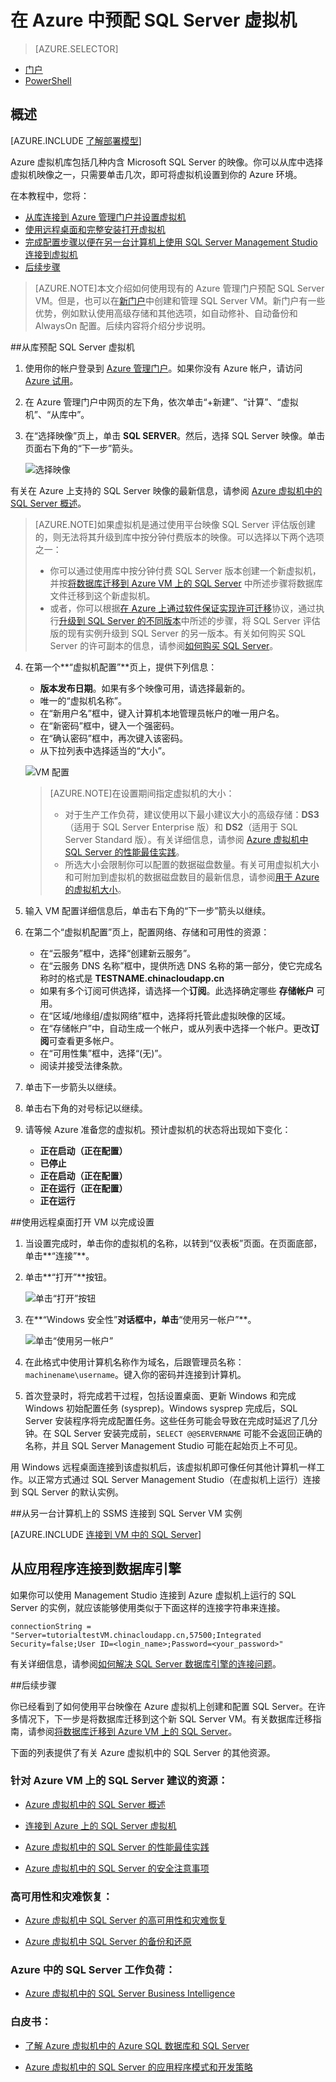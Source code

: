 <properties 
	pageTitle="预配 SQL Server 虚拟机 | Microsoft Azure" 
	description="本教程教你如何在 Azure 上创建和配置 SQL Server VM。" 
	services="virtual-machines" 
	documentationCenter="" 
	authors="rothja" 
	manager="jeffreyg" 
	editor="monicar"
	tags="azure-service-management"
	/>

<tags 
	ms.service="virtual-machines" 
	ms.date="08/26/2015" 
	wacn.date="12/31/2015"/>

# 在 Azure 中预配 SQL Server 虚拟机

> [AZURE.SELECTOR]
- [门户](/documentation/articles/virtual-machines-provision-sql-server)
- [PowerShell](/documentation/articles/virtual-machines-sql-server-create-vm-with-powershell)

## 概述

[AZURE.INCLUDE [了解部署模型](../includes/learn-about-deployment-models-classic-include.md)]

Azure 虚拟机库包括几种内含 Microsoft SQL Server 的映像。你可以从库中选择虚拟机映像之一，只需要单击几次，即可将虚拟机设置到你的 Azure 环境。

在本教程中，您将：

* [从库连接到 Azure 管理门户并设置虚拟机](#Provision)
* [使用远程桌面和完整安装打开虚拟机](#RemoteDesktop)
* [完成配置步骤以便在另一台计算机上使用 SQL Server Management Studio 连接到虚拟机](#SSMS)
* [后续步骤](#Optional)

>[AZURE.NOTE]本文介绍如何使用现有的 Azure 管理门户预配 SQL Server VM。但是，也可以在[新门户](https://manage.windowsazure.cn)中创建和管理 SQL Server VM。新门户有一些优势，例如默认使用高级存储和其他选项，如自动修补、自动备份和 AlwaysOn 配置。后续内容将介绍分步说明。

##<a id="Provision">从库预配 SQL Server 虚拟机</a>

1. 使用你的帐户登录到 [Azure 管理门户](http://manage.windowsazure.cn)。如果你没有 Azure 帐户，请访问 [Azure 试用](/pricing/1rmb-trial/)。

2. 在 Azure 管理门户中网页的左下角，依次单击“+新建”、“计算”、“虚拟机”、“从库中”。

3. 在“选择映像”页上，单击 **SQL SERVER**。然后，选择 SQL Server 映像。单击页面右下角的“下一步”箭头。

	![选择映像](./media/virtual-machines-provision-sql-server/choose-sql-vm.png)

有关在 Azure 上支持的 SQL Server 映像的最新信息，请参阅 [Azure 虚拟机中的 SQL Server 概述](/documentation/articles/virtual-machines-sql-server-infrastructure-services)。

>[AZURE.NOTE]如果虚拟机是通过使用平台映像 SQL Server 评估版创建的，则无法将其升级到库中按分钟付费版本的映像。可以选择以下两个选项之一：
>
> - 你可以通过使用库中按分钟付费 SQL Server 版本创建一个新虚拟机，并按[将数据库迁移到 Azure VM 上的 SQL Server](/documentation/articles/virtual-machines-migrate-onpremises-database) 中所述步骤将数据库文件迁移到这个新虚拟机。
> - 或者，你可以根据[在 Azure 上通过软件保证实现许可迁移](/pricing/license-mobility/)协议，通过执行[升级到 SQL Server 的不同版本](https://msdn.microsoft.com/zh-cn/library/cc707783.aspx)中所述的步骤，将 SQL Server 评估版的现有实例升级到 SQL Server 的另一版本。有关如何购买 SQL Server 的许可副本的信息，请参阅[如何购买 SQL Server](http://www.microsoft.com/sqlserver/get-sql-server/how-to-buy.aspx)。

4. 在第一个**“虚拟机配置”**页上，提供下列信息：
	- **版本发布日期**。如果有多个映像可用，请选择最新的。
	- 唯一的“虚拟机名称”。
	- 在“新用户名”框中，键入计算机本地管理员帐户的唯一用户名。
	- 在“新密码”框中，键入一个强密码。 
	- 在“确认密码”框中，再次键入该密码。
	- 从下拉列表中选择适当的“大小”。 

	![VM 配置](./media/virtual-machines-provision-sql-server/4VM-Config.png)

	>[AZURE.NOTE]在设置期间指定虚拟机的大小：
 	>
	> - 对于生产工作负荷，建议使用以下最小建议大小的高级存储：**DS3**（适用于 SQL Server Enterprise 版）和 **DS2**（适用于 SQL Server Standard 版）。有关详细信息，请参阅 [Azure 虚拟机中 SQL Server 的性能最佳实践](/documentation/articles/virtual-machines-sql-server-performance-best-practices)。
	> - 所选大小会限制你可以配置的数据磁盘数量。有关可用虚拟机大小和可附加到虚拟机的数据磁盘数目的最新信息，请参阅[用于 Azure 的虚拟机大小](/documentation/articles/virtual-machines-size-specs)。

5. 输入 VM 配置详细信息后，单击右下角的“下一步”箭头以继续。

5. 在第二个“虚拟机配置”页上，配置网络、存储和可用性的资源：
	- 在“云服务”框中，选择“创建新云服务”。
	- 在“云服务 DNS 名称”框中，提供所选 DNS 名称的第一部分，使它完成名称时的格式是 **TESTNAME.chinacloudapp.cn** 
	- 如果有多个订阅可供选择，请选择一个**订阅**。此选择确定哪些 **存储帐户** 可用。
	- 在“区域/地缘组/虚拟网络”框中，选择将托管此虚拟映像的区域。
	- 在“存储帐户”中，自动生成一个帐户，或从列表中选择一个帐户。更改**订阅**可查看更多帐户。 
	- 在“可用性集”框中，选择“(无)”。
	- 阅读并接受法律条款。
	

6. 单击下一步箭头以继续。


7. 单击右下角的对号标记以继续。

8. 请等候 Azure 准备您的虚拟机。预计虚拟机的状态将出现如下变化：

	- **正在启动（正在配置）**
	- **已停止**
	- **正在启动（正在配置）**
	- **正在运行（正在配置）**
	- **正在运行**
	

##<a id="RemoteDesktop">使用远程桌面打开 VM 以完成设置</a>

1. 当设置完成时，单击你的虚拟机的名称，以转到“仪表板”页面。在页面底部，单击**“连接”**。

2. 单击**“打开”**按钮。

	![单击“打开”按钮](./media/virtual-machines-provision-sql-server/click-open-to-connect.png)

3. 在**“Windows 安全性”**对话框中，单击**“使用另一帐户”**。

	![单击“使用另一帐户”](./media/virtual-machines-provision-sql-server/credentials.png)

4. 在此格式中使用计算机名称作为域名，后跟管理员名称：`machinename\username`。键入你的密码并连接到计算机。

4. 首次登录时，将完成若干过程，包括设置桌面、更新 Windows 和完成 Windows 初始配置任务 (sysprep)。Windows sysprep 完成后，SQL Server 安装程序将完成配置任务。这些任务可能会导致在完成时延迟了几分钟。在 SQL Server 安装完成前，`SELECT @@SERVERNAME` 可能不会返回正确的名称，并且 SQL Server Management Studio 可能在起始页上不可见。

用 Windows 远程桌面连接到该虚拟机后，该虚拟机即可像任何其他计算机一样工作。以正常方式通过 SQL Server Management Studio（在虚拟机上运行）连接到 SQL Server 的默认实例。

##<a id="SSMS">从另一台计算机上的 SSMS 连接到 SQL Server VM 实例</a>

[AZURE.INCLUDE [连接到 VM 中的 SQL Server](../includes/virtual-machines-sql-server-connection-steps.md)]

## <a id="cdea">从应用程序连接到数据库引擎</a>

如果你可以使用 Management Studio 连接到 Azure 虚拟机上运行的 SQL Server 的实例，就应该能够使用类似于下面这样的连接字符串来连接。

	connectionString = "Server=tutorialtestVM.chinacloudapp.cn,57500;Integrated Security=false;User ID=<login_name>;Password=<your_password>"

有关详细信息，请参阅[如何解决 SQL Server 数据库引擎的连接问题](http://social.technet.microsoft.com/wiki/contents/articles/how-to-troubleshoot-connecting-to-the-sql-server-database-engine.aspx)。

##<a id="Optional">后续步骤</a>

你已经看到了如何使用平台映像在 Azure 虚拟机上创建和配置 SQL Server。在许多情况下，下一步是将数据库迁移到这个新 SQL Server VM。有关数据库迁移指南，请参阅[将数据库迁移到 Azure VM 上的 SQL Server](/documentation/articles/virtual-machines-migrate-onpremises-database)。

下面的列表提供了有关 Azure 虚拟机中的 SQL Server 的其他资源。

### 针对 Azure VM 上的 SQL Server 建议的资源：
- [Azure 虚拟机中的 SQL Server 概述](/documentation/articles/virtual-machines-sql-server-infrastructure-services)

- [连接到 Azure 上的 SQL Server 虚拟机](/documentation/articles/virtual-machines-sql-server-connectivity)

- [Azure 虚拟机中的 SQL Server 的性能最佳实践](/documentation/articles/virtual-machines-sql-server-performance-best-practices)

- [Azure 虚拟机中的 SQL Server 的安全注意事项](/documentation/articles/virtual-machines-sql-server-security-considerations)

### 高可用性和灾难恢复：
- [Azure 虚拟机中 SQL Server 的高可用性和灾难恢复](/documentation/articles/virtual-machines-sql-server-high-availability-and-disaster-recovery-solutions)

- [Azure 虚拟机中 SQL Server 的备份和还原](/documentation/articles/virtual-machines-sql-server-backup-and-restore)

### Azure 中的 SQL Server 工作负荷：
- [Azure 虚拟机中的 SQL Server Business Intelligence](/documentation/articles/virtual-machines-sql-server-business-intelligence)

### 白皮书：
- [了解 Azure 虚拟机中的 Azure SQL 数据库和 SQL Server](/documentation/articles/data-management-azure-sql-database-and-sql-server-iaas)

- [Azure 虚拟机中的 SQL Server 的应用程序模式和开发策略](/documentation/articles/virtual-machines-sql-server-application-patterns-and-development-strategies)

<!---HONumber=Mooncake_1221_2015-->